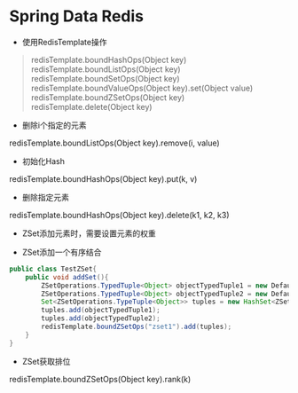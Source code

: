 # Spring Data Redis

+ 使用RedisTemplate操作

> redisTemplate.boundHashOps(Object key)
> redisTemplate.boundListOps(Object key)
> redisTemplate.boundSetOps(Object key)
> redisTemplate.boundValueOps(Object key).set(Object value)
> redisTemplate.boundZSetOps(Object key)
> redisTemplate.delete(Object key)

+ 删除i个指定的元素

redisTemplate.boundListOps(Object key).remove(i, value)

+ 初始化Hash

redisTemplate.boundHashOps(Object key).put(k, v)

+ 删除指定元素

redisTemplate.boundHashOps(Object key).delete(k1, k2, k3)

+ ZSet添加元素时，需要设置元素的权重

+ ZSet添加一个有序结合
```java
public class TestZSet{
    public void addSet(){
        ZSetOperations.TypedTuple<Object> objectTypedTuple1 = new DefaultTypedTuple<Object>("zset-5", 9.1);
        ZSetOperations.TypedTuple<Object> objectTypedTuple2 = new DefaultTypedTuple<Object>("zset-6", 9.2);
        Set<ZSetOperations.TypeTuple<Object>> tuples = new HashSet<ZSetOperations.TypedTuple<Object>>();
        tuples.add(objectTypedTuple1);
        tuples.add(objectTypedTuple2);
        redisTemplate.boundZSetOps("zset1").add(tuples);
    }
}
```

+ ZSet获取排位

redisTemplate.boundZSetOps(Object key).rank(k)